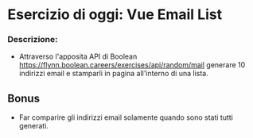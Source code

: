 # Esercizio di oggi: Vue Email List
### Descrizione:
- Attraverso l'apposita API di Boolean
https://flynn.boolean.careers/exercises/api/random/mail
generare 10 indirizzi email e stamparli in pagina all'interno di una lista.
## Bonus
- Far comparire gli indirizzi email solamente quando sono stati tutti generati.